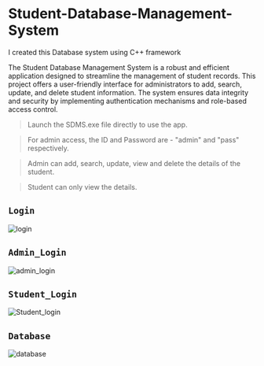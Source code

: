 # Student-Database-Management-System
I created this Database system using C++ framework

The Student Database Management System is a robust and efficient application designed to streamline the management of student records. This project offers a user-friendly interface for administrators to add, search, update, and delete student information. The system ensures data integrity and security by implementing authentication mechanisms and role-based access control.

>Launch the SDMS.exe file directly to use the app.

>For admin access, the ID and Password are - "admin" and "pass" respectively.

>Admin can add, search, update, view and delete the details of the student.

>Student can only view the details.


## `Login`

![login](https://github.com/lohitakshay/Student-Database-Management-System/assets/95850420/ea06499b-e2c0-4c54-83c2-75defca91cc5)

## `Admin_Login`

![admin_login](https://github.com/lohitakshay/Student-Database-Management-System/assets/95850420/d552546f-ab8c-4a9e-b95d-5520460b4669)

## `Student_Login`

![Student_login](https://github.com/lohitakshay/Student-Database-Management-System/assets/95850420/11e360cc-d456-4faf-adfc-89662e6c2a5e)

## `Database`

![database](https://github.com/lohitakshay/Student-Database-Management-System/assets/95850420/21fbac3f-44c5-4dbc-a5a5-e2769ec6ce1f)

